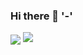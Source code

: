 ### Hi there 👋 '-'
 
<img align='center' src="http://mazassumnida.wtf/api/v2/generate_badge?boj=totoro5">
<img src="http://mazandi.herokuapp.com/api?handle=totoro5&theme=warm"/>

<!--
**SuHyeonOk/SuHyeonOk** is a ✨ _special_ ✨ repository because its `README.md` (this file) appears on your GitHub profile.

Here are some ideas to get you started:

- 🔭 I’m currently working on ...
- 🌱 I’m currently learning ...
- 👯 I’m looking to collaborate on ...
- 🤔 I’m looking for help with ...
- 💬 Ask me about ...
- 📫 How to reach me: ...
- 😄 Pronouns: ...
- ⚡ Fun fact: ...
-->
